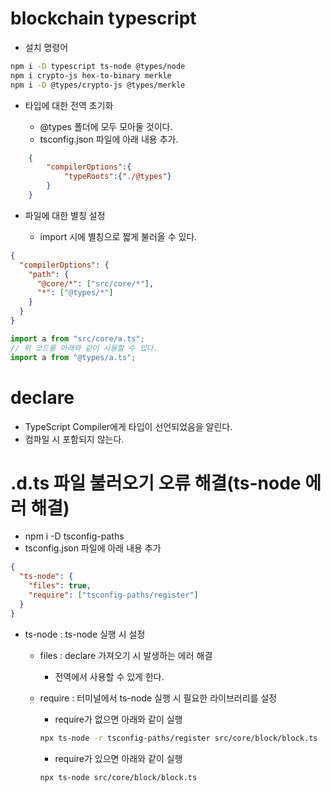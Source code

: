 # blockchain typescript

- 설치 명령어

```sh
npm i -D typescript ts-node @types/node
npm i crypto-js hex-to-binary merkle
npm i -D @types/crypto-js @types/merkle
```

- 타입에 대한 전역 초기화

  - @types 폴더에 모두 모아둘 것이다.
  - tsconfig.json 파일에 아래 내용 추가.

```json
    {
        "compilerOptions":{
            "typeRoots":{"./@types"}
        }
    }
```

- 파일에 대한 별칭 설정

  - import 시에 별칭으로 짧게 불러올 수 있다.

```json
{
  "compilerOptions": {
    "path": {
      "@core/*": ["src/core/*"],
      "*": ["@types/*"]
    }
  }
}
```

```js
import a from "src/core/a.ts";
// 위 코드를 아래와 같이 사용할 수 있다.
import a from "@types/a.ts";
```

# declare

- TypeScript Compiler에게 타입이 선언되었음을 알린다.
- 컴파일 시 포함되지 않는다.

# .d.ts 파일 불러오기 오류 해결(ts-node 에러 해결)

- npm i -D tsconfig-paths
- tsconfig.json 파일에 아래 내용 추가

```json
{
  "ts-node": {
    "files": true,
    "require": ["tsconfig-paths/register"]
  }
}
```

- ts-node : ts-node 실행 시 설정

  - files : declare 가져오기 시 발생하는 에러 해결
    - 전역에서 사용할 수 있게 한다.
  - require : 터미널에서 ts-node 실행 시 필요한 라이브러리를 설정

    - require가 없으면 아래와 같이 실행

    ```sh
    npx ts-node -r tsconfig-paths/register src/core/block/block.ts
    ```

    - require가 있으면 아래와 같이 실행

    ```sh
    npx ts-node src/core/block/block.ts
    ```
